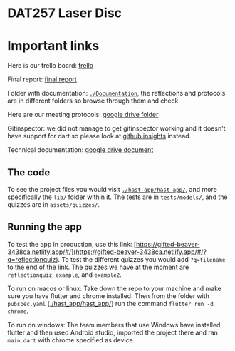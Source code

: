 # DAT257 Laser Disc

# Important links
Here is our trello board: [trello](https://trello.com/b/mKugQJYh/självskattningstool-för-hast)

Final report: [final report](https://github.com/callec/DAT257_Laser_Disc/blob/main/Documentation/Team%20Reflections/Final_report_LaserDisc.pdf)

Folder with documentation: [`./Documentation`](https://github.com/callec/DAT257_Laser_Disc/tree/main/Documentation), the reflections and protocols are in different folders so browse through them and check.

Here are our meeting protocols: [google drive folder](https://drive.google.com/drive/folders/1uzpQzz05D-v1rGTBSolIAGP39Z83LgL7?usp=sharing)

Gitinspector: we did not manage to get gitinspector working and it doesn't have support for dart so please look at [github insights](https://github.com/callec/DAT257_Laser_Disc/graphs/contributors) instead.

Technical documentation: [google drive document](https://docs.google.com/document/d/1T82xsCrSuuGY0ROaK10LhsoE4vVVMOoqwufwu2DMPbw/edit?usp=sharing)

## The code
To see the project files you would visit [`./hast_app/hast_app/`](https://github.com/callec/DAT257_Laser_Disc/tree/main/hast_app/hast_app), and more specifically the `lib/` folder within it. The tests are in `tests/models/`, and the quizzes are in `assets/quizzes/`.

## Running the app
To test the app in production, use this link: [https://gifted-beaver-3438ca.netlify.app/#/](https://gifted-beaver-3438ca.netlify.app/#/?q=reflectionquiz). To test the different quizzes you would add `?q=filename` to the end of the link. The quizzes we have at the moment are `reflectionquiz`, `example`, and `example2`.

To run on macos or linux: Take down the repo to your machine and make sure you have flutter and chrome installed. Then from the folder with `pubspec.yaml` ([./hast_app/hast_app/](https://github.com/callec/DAT257_Laser_Disc/tree/main/hast_app/hast_app)) run the command `flutter run -d chrome`. 

To run on windows: The team members that use Windows have installed flutter and then used Android studio, imported the project there and ran `main.dart` with chrome specified as device.
